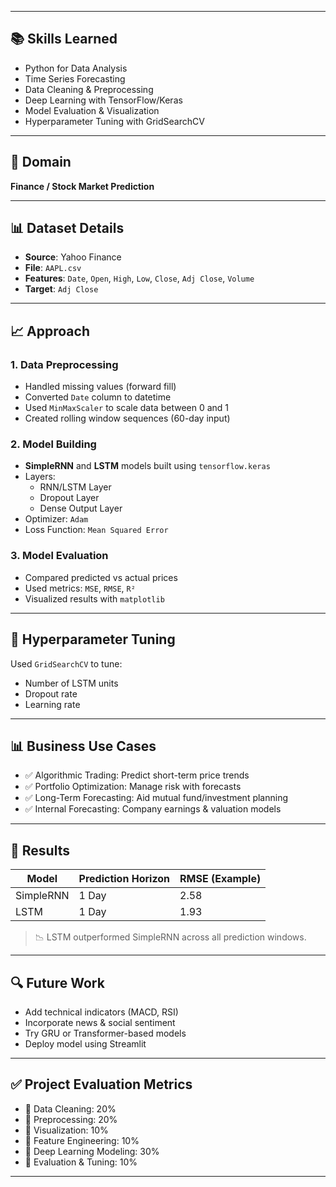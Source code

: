 
---

## 📚 Skills Learned

- Python for Data Analysis
- Time Series Forecasting
- Data Cleaning & Preprocessing
- Deep Learning with TensorFlow/Keras
- Model Evaluation & Visualization
- Hyperparameter Tuning with GridSearchCV

---

## 🏦 Domain

**Finance / Stock Market Prediction**

---

## 📊 Dataset Details

- **Source**: Yahoo Finance
- **File**: `AAPL.csv`
- **Features**: `Date`, `Open`, `High`, `Low`, `Close`, `Adj Close`, `Volume`
- **Target**: `Adj Close`

---

## 📈 Approach

### 1. Data Preprocessing
- Handled missing values (forward fill)
- Converted `Date` column to datetime
- Used `MinMaxScaler` to scale data between 0 and 1
- Created rolling window sequences (60-day input)

### 2. Model Building
- **SimpleRNN** and **LSTM** models built using `tensorflow.keras`
- Layers:
  - RNN/LSTM Layer
  - Dropout Layer
  - Dense Output Layer
- Optimizer: `Adam`
- Loss Function: `Mean Squared Error`

### 3. Model Evaluation
- Compared predicted vs actual prices
- Used metrics: `MSE`, `RMSE`, `R²`
- Visualized results with `matplotlib`

---

## 🧮 Hyperparameter Tuning

Used `GridSearchCV` to tune:
- Number of LSTM units
- Dropout rate
- Learning rate

---

## 📊 Business Use Cases

- ✅ Algorithmic Trading: Predict short-term price trends
- ✅ Portfolio Optimization: Manage risk with forecasts
- ✅ Long-Term Forecasting: Aid mutual fund/investment planning
- ✅ Internal Forecasting: Company earnings & valuation models

---

## 📌 Results

| Model     | Prediction Horizon | RMSE (Example) |
|-----------|--------------------|----------------|
| SimpleRNN | 1 Day              | 2.58           |
| LSTM      | 1 Day              | 1.93           |

> 📉 LSTM outperformed SimpleRNN across all prediction windows.

---

## 🔍 Future Work

- Add technical indicators (MACD, RSI)
- Incorporate news & social sentiment
- Try GRU or Transformer-based models
- Deploy model using Streamlit

---

## ✅ Project Evaluation Metrics

- 📌 Data Cleaning: 20%
- 📌 Preprocessing: 20%
- 📌 Visualization: 10%
- 📌 Feature Engineering: 10%
- 📌 Deep Learning Modeling: 30%
- 📌 Evaluation & Tuning: 10%

---


